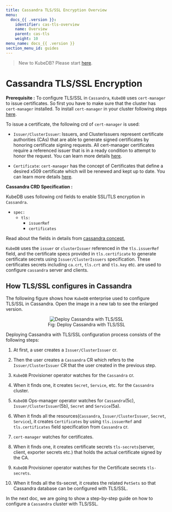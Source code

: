 ```yaml
---
title: Cassandra TLS/SSL Encryption Overview
menu:
  docs_{{ .version }}:
    identifier: cas-tls-overview
    name: Overview
    parent: cas-tls
    weight: 10
menu_name: docs_{{ .version }}
section_menu_id: guides
---
```


> New to KubeDB? Please start [here](/docs/README.md).

# Cassandra TLS/SSL Encryption

**Prerequisite :** To configure TLS/SSL in `Cassandra`, `KubeDB` uses `cert-manager` to issue certificates. So first you have to make sure that the cluster has `cert-manager` installed. To install `cert-manager` in your cluster following steps [here](https://cert-manager.io/docs/installation/kubernetes/).

To issue a certificate, the following crd of `cert-manager` is used:

- `Issuer/ClusterIssuer`: Issuers, and ClusterIssuers represent certificate authorities (CAs) that are able to generate signed certificates by honoring certificate signing requests. All cert-manager certificates require a referenced issuer that is in a ready condition to attempt to honor the request. You can learn more details [here](https://cert-manager.io/docs/concepts/issuer/).

- `Certificate`: `cert-manager` has the concept of Certificates that define a desired x509 certificate which will be renewed and kept up to date. You can learn more details [here](https://cert-manager.io/docs/concepts/certificate/).

**Cassandra CRD Specification :**

KubeDB uses following crd fields to enable SSL/TLS encryption in `Cassandra`.

- `spec:`
  - `tls:`
    - `issuerRef`
    - `certificates`
    
Read about the fields in details from [cassandra concept](/docs/guides/cassandra/concepts/cassandra.md),

`KubeDB` uses the `issuer` or `clusterIssuer` referenced in the `tls.issuerRef` field, and the certificate specs provided in `tls.certificate` to generate certificate secrets using `Issuer/ClusterIssuers` specification. These certificates secrets including `ca.crt`, `tls.crt` and `tls.key` etc. are used to configure `cassandra` server and clients.

## How TLS/SSL configures in Cassandra

The following figure shows how `KubeDB` enterprise used to configure TLS/SSL in Cassandra. Open the image in a new tab to see the enlarged version.

<figure align="center">
<img alt="Deploy Cassandra with TLS/SSL" src="/docs/images/cassandra/cas-tls.svg">
<figcaption align="center">Fig: Deploy Cassandra with TLS/SSL</figcaption>
</figure>

Deploying Cassandra with TLS/SSL configuration process consists of the following steps:

1. At first, a user creates a `Issuer/ClusterIssuer` cr.

2. Then the user creates a `Cassandra` CR which refers to the `Issuer/ClusterIssuer` CR that the user created in the previous step.

3. `KubeDB` Provisioner operator watches for the `Cassandra` cr.

4. When it finds one, it creates `Secret`, `Service`, etc. for the `Cassandra` cluster.

5. `KubeDB` Ops-manager operator watches for `Cassandra`(5c), `Issuer/ClusterIssuer`(5b), `Secret` and `Service`(5a).

6. When it finds all the resources(`Cassandra`, `Issuer/ClusterIssuer`, `Secret`, `Service`), it creates `Certificates` by using `tls.issuerRef` and `tls.certificates` field specification from `Cassandra` cr.

7. `cert-manager` watches for certificates.

8. When it finds one, it creates certificate secrets `tls-secrets`(server, client, exporter secrets etc.) that holds the actual certificate signed by the CA.

9. `KubeDB` Provisioner  operator watches for the Certificate secrets `tls-secrets`.

10. When it finds all the tls-secret, it creates the related `PetSets` so that Cassandra database can be configured with TLS/SSL.

In the next doc, we are going to show a step-by-step guide on how to configure a `Cassandra` cluster with TLS/SSL.